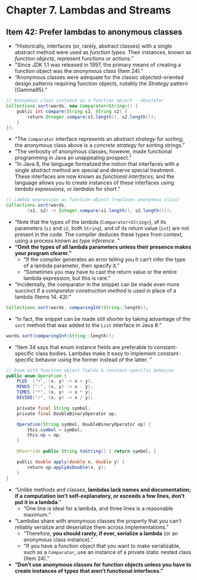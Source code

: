 # Chapter 7. Lambdas and Streams

## Item 42: Prefer lambdas to anonymous classes

* “Historically, interfaces (or, rarely, abstract classes) with a single abstract method were used as *function types*. Their instances, known as *function objects*, represent functions or actions.”
* “Since JDK 1.1 was released in 1997, the primary means of creating a function object was the *anonymous class* (Item 24).”
* “Anonymous classes were adequate for the classic objected-oriented design patterns requiring function objects, notably the *Strategy* pattern [Gamma95].”


```java
// Anonymous class instance as a function object - obsolete!
Collections.sort(words, new Comparator<String>() {
    public int compare(String s1, String s2) {
        return Integer.compare(s1.length(), s2.length());
    }
});
```

* “The `Comparator` interface represents an *abstract strategy* for sorting; the anonymous class above is a *concrete strategy* for sorting strings.”
* “The verbosity of anonymous classes, however, made functional programming in Java an unappealing prospect.”
* “In Java 8, the language formalized the notion that interfaces with a single abstract method are special and deserve special treatment. These interfaces are now known as *functional interfaces*, and the language allows you to create instances of these interfaces using *lambda expressions*, or *lambdas* for short.”


```java
// Lambda expression as function object (replaces anonymous class)
Collections.sort(words,
        (s1, s2) -> Integer.compare(s1.length(), s2.length()));
```

* “Note that the types of the lambda (`Comparator<String>`), of its parameters (`s1` and `s2`, both `String`), and of its return value (`int`) are not present in the code. The compiler deduces these types from context, using a process known as *type inference*. ”
* **“Omit the types of all lambda parameters unless their presence makes your program clearer.”**
  * “If the compiler generates an error telling you it can’t infer the type of a lambda parameter, then specify it.”
  * “Sometimes you may have to cast the return value or the entire lambda expression, but this is rare.”
* “Incidentally, the comparator in the snippet can be made even more succinct if a *comparator construction method* is used in place of a lambda (Items 14. 43):”


```java
Collections.sort(words, comparingInt(String::length));
```

* “In fact, the snippet can be made still shorter by taking advantage of the `sort` method that was added to the `List` interface in Java 8:”


```java
words.sort(comparingInt(String::length));
```

* “Item 34 says that enum instance fields are preferable to constant-specific class bodies. Lambdas make it easy to implement constant-specific behavior using the former instead of the latter. ”


```java
// Enum with function object fields & constant-specific behavior
public enum Operation {
    PLUS  ("+", (x, y) -> x + y),
    MINUS ("-", (x, y) -> x - y),
    TIMES ("*", (x, y) -> x * y),
    DIVIDE("/", (x, y) -> x / y);

    private final String symbol;
    private final DoubleBinaryOperator op;

    Operation(String symbol, DoubleBinaryOperator op) {
        this.symbol = symbol;
        this.op = op;
    }

    @Override public String toString() { return symbol; }

    public double apply(double x, double y) {
        return op.applyAsDouble(x, y);
    }
}
```

* “Unlike methods and classes, **lambdas lack names and documentation; if a computation isn’t self-explanatory, or exceeds a few lines, don’t put it in a lambda**.”
  * “One line is ideal for a lambda, and three lines is a reasonable maximum.”
* “Lambdas share with anonymous classes the property that you can’t reliably serialize and deserialize them across implementations.”
  * “Therefore, **you should rarely, if ever, serialize a lambda** (or an anonymous class instance).”
  * “If you have a function object that you want to make serializable, such as a `Comparator`, use an instance of a private static nested class (Item 24).”
* **“Don’t use anonymous classes for function objects unless you have to create instances of types that aren’t functional interfaces.”**
